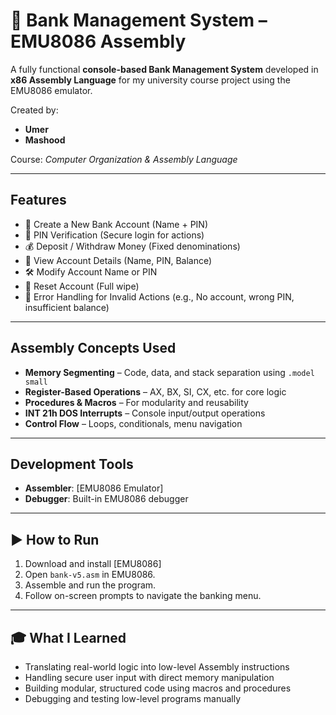 # 🏦 Bank Management System – EMU8086 Assembly

A fully functional **console-based Bank Management System** developed in **x86 Assembly Language** for my university course project using the EMU8086 emulator.

Created by:

- **Umer**
- **Mashood**

Course: *Computer Organization & Assembly Language*

---

## Features

- 📝 Create a New Bank Account (Name + PIN)
- 🔐 PIN Verification (Secure login for actions)
- 💰 Deposit / Withdraw Money (Fixed denominations)
- 🧾 View Account Details (Name, PIN, Balance)
- 🛠️ Modify Account Name or PIN
- 🧹 Reset Account (Full wipe)
- 🚫 Error Handling for Invalid Actions (e.g., No account, wrong PIN, insufficient balance)

---

## Assembly Concepts Used

- **Memory Segmenting** – Code, data, and stack separation using `.model small`
- **Register-Based Operations** – AX, BX, SI, CX, etc. for core logic
- **Procedures & Macros** – For modularity and reusability
- **INT 21h DOS Interrupts** – Console input/output operations
- **Control Flow** – Loops, conditionals, menu navigation

---

## Development Tools

- **Assembler**: [EMU8086 Emulator]
- **Debugger**: Built-in EMU8086 debugger

---

## ▶️ How to Run

1. Download and install [EMU8086]
2. Open `bank-v5.asm` in EMU8086.
3. Assemble and run the program.
4. Follow on-screen prompts to navigate the banking menu.

---

## 🎓 What I Learned

- Translating real-world logic into low-level Assembly instructions
- Handling secure user input with direct memory manipulation
- Building modular, structured code using macros and procedures
- Debugging and testing low-level programs manually
